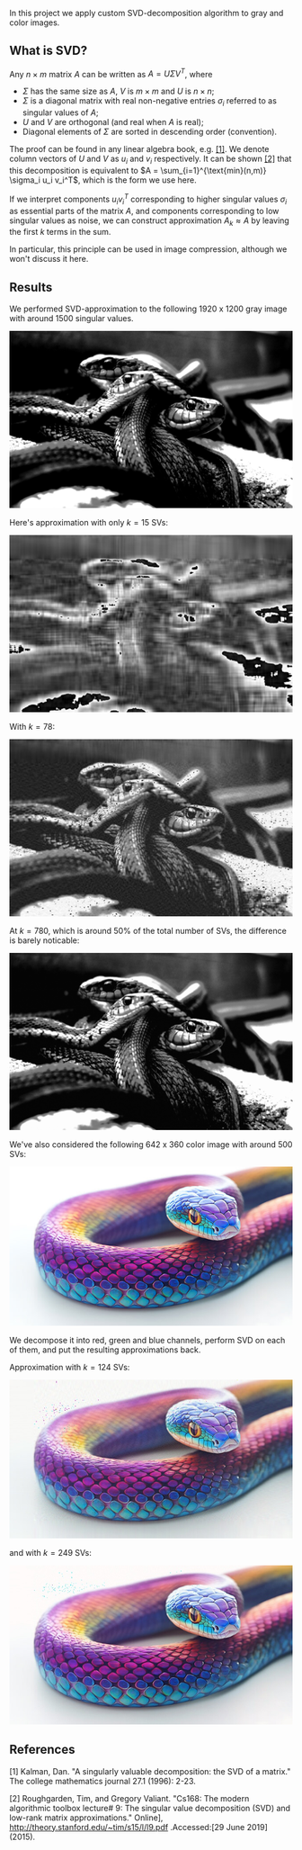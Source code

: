 In this project we apply custom SVD-decomposition algorithm to gray and color images.
## What is SVD?
Any $`n \times m`$ matrix $`A`$ can be written as $`A = U \Sigma V^T`$, where
- $`\Sigma`$ has the same size as $`A`$, $`V`$ is $`m \times m`$ and $`U`$ is $`n \times n`$;
- $`\Sigma`$ is a diagonal matrix with real non-negative entries $`\sigma_i`$ referred to as singular values of $`A`$;
- $`U`$ and $`V`$ are orthogonal (and real when $`A`$ is real);
- Diagonal elements of $`\Sigma`$ are sorted in descending order (convention).

The proof can be found in any linear algebra book, e.g. [[1]](#1). We denote column vectors of $`U`$ and $`V`$ as $`u_i`$
and $`v_i`$ respectively. It can be shown [[2]](#2) that this decomposition is equivalent to $`A = \sum_{i=1}^{\text{min}(n,m)} \sigma_i u_i v_i^T`$,
which is the form we use here. 

If we interpret components $`u_i v_i^T`$ corresponding to higher singular values $`\sigma_i`$ as essential parts of the matrix $`A`$, and 
components corresponding to low singular values as noise, we can construct approximation $`A_k \approx A`$ by leaving the first $`k`$ terms
in the sum.

In particular, this principle can be used in image compression, although we won't discuss it here.
## Results
We performed SVD-approximation to the following 1920 x 1200 gray image with around 1500 singular values.

![](gray_snakes.jpg)

Here's approximation with only $`k=15`$ SVs:

![](/decomposed_images/gray_snakes_k=15.jpg)

With $`k=78`$:

![](/decomposed_images/gray_snakes_k=78.jpg)

At $`k=780`$, which is around 50% of the total number of SVs, the difference is barely noticable:

![](/decomposed_images/gray_snakes_k=780.jpg)

We've also considered the following 642 x 360 color image with around 500 SVs:

![](color_snake.jpg)

We decompose it into red, green and blue channels, perform SVD on each of them, and put the resulting approximations back.

Approximation with $`k=124`$ SVs:

![](/decomposed_images/color_snake_k=124.jpg)

and with $`k=249`$ SVs:

![](/decomposed_images/color_snake_k=249.jpg)

## References
<a id="1">[1]</a> Kalman, Dan. "A singularly valuable decomposition: the SVD of a matrix." The college mathematics journal 27.1 (1996): 2-23.

<a id="2">[2]</a> Roughgarden, Tim, and Gregory Valiant. "Cs168: The modern algorithmic toolbox lecture# 9: 
The singular value decomposition (SVD) and low-rank matrix approximations." Online], http://theory.stanford.edu/~tim/s15/l/l9.pdf  .Accessed:[29 June 2019] (2015).
